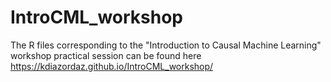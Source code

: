 # IntroCML_workshop

The R files corresponding to the "Introduction to Causal Machine Learning" workshop practical session can be found here 
https://kdiazordaz.github.io/IntroCML_workshop/

